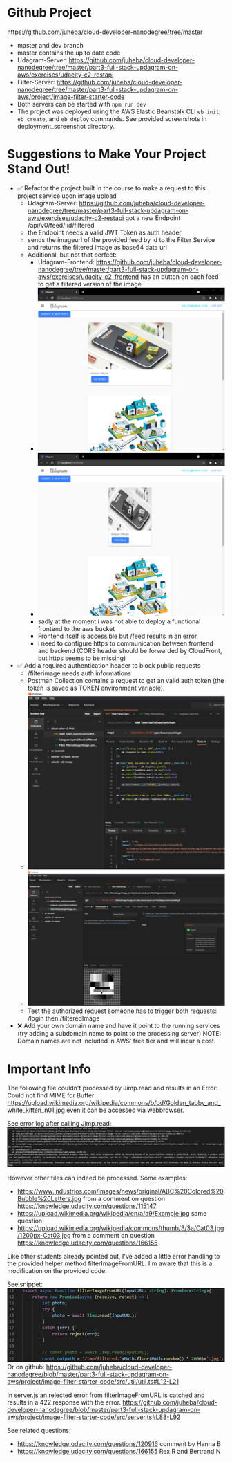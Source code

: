 # Github Project
https://github.com/juheba/cloud-developer-nanodegree/tree/master
* master and dev branch
* master contains the up to date code
* Udagram-Server: https://github.com/juheba/cloud-developer-nanodegree/tree/master/part3-full-stack-updagram-on-aws/exercises/udacity-c2-restapi
* Filter-Server: https://github.com/juheba/cloud-developer-nanodegree/tree/master/part3-full-stack-updagram-on-aws/project/image-filter-starter-code
* Both servers can be started with `npm run dev`
* The project was deployed using the AWS Elastic Beanstalk CLI `eb init`, `eb create`, and `eb deploy` commands. See provided screenshots in deployment_screenshot directory.

# Suggestions to Make Your Project Stand Out!
* ✅ Refactor the project built in the course to make a request to this project service upon image upload
  * Udagram-Server: https://github.com/juheba/cloud-developer-nanodegree/tree/master/part3-full-stack-updagram-on-aws/exercises/udacity-c2-restapi got a new Endpoint /api/v0/feed/:id/filtered
  * the Endpoint needs a valid JWT Token as auth header
  * sends the imageurl of the provided feed by id to the Filter Service and returns the filtered image as base64 data url
  * Additional, but not that perfect:
    * Udagram-Frontend: https://github.com/juheba/cloud-developer-nanodegree/tree/master/part3-full-stack-updagram-on-aws/exercises/udacity-c2-frontend has an button on each feed to get a filtered version of the image
    * ![Frontend feed original image](doc/Udagram-Frontend-Feed.png "Displays the original image")
    * ![Frontend feed filtered image](doc/Udagram-Frontend-Feed-Filtered.png "Displays the filtered image")
    * sadly at the moment i was not able to deploy a functional frontend to the aws bucket
    * Frontend itself is accessible but /feed results in an error
    * i need to configure https to communication between frontend and backend (CORS header should be forwarded by CloudFront, but https seems to be missing)
* ✅ Add a required authentication header to block public requests
  * /filterimage needs auth informations
  * Postman Collection contains a request to get an valid auth token (the token is saved as TOKEN environment variable).
  * ![Postman post /login, response JWT Token is saved as TOKEN environment variable](doc/Postman_get-valid-token.png "JWT Token is saved as TOKEN environment variable")
  * ![Postman get /filteredImage, JWT Token is accessed via environment variable and appended as auth header to the request](doc/Postman_token-environment-variable.png "JWT Token is accessed via environment variable and appended as auth header to the request")
  * Test the authorized request someone has to trigger both requests: /login then /filteredImage
* ❌ Add your own domain name and have it point to the running services (try adding a subdomain name to point to the processing server) NOTE: Domain names are not included in AWS’ free tier and will incur a cost.

# Important Info

The following file couldn't processed by Jimp.read and results in an Error: Could not find MIME for Buffer <null>
https://upload.wikimedia.org/wikipedia/commons/b/bd/Golden_tabby_and_white_kitten_n01.jpg
even it can be accessed via webbrowser.

See error log after calling Jimp.read:
![Error Log Jimp.read](doc/Error_Jimp-read_Golden_tabby_and_white_kitten_n01.png "Error Log after calling Jimp.read with Golden_tabby_and_white_kitten_n01.jpg")

However other files can indeed be processed.
Some examples:
* https://www.industrios.com/images/news/original/ABC%20Colored%20Bubble%20Letters.jpg from a comment on question https://knowledge.udacity.com/questions/115147
* https://upload.wikimedia.org/wikipedia/en/a/a9/Example.jpg same question
* https://upload.wikimedia.org/wikipedia/commons/thumb/3/3a/Cat03.jpg/1200px-Cat03.jpg from a comment on question https://knowledge.udacity.com/questions/166155

Like other students already pointed out, I've added a little error handling to the provided helper method filterImageFromURL. I'm aware that this is a modification on the provided code.

See snippet:
![filterImageFromURL Snippet with modified Code. Try-Catch Block arround Jimp.read(inputURL). On catch, reject error.](doc/try-catch-Jimp-read.png "Modified Code with added try-catch block.")
Or on github:
https://github.com/juheba/cloud-developer-nanodegree/blob/master/part3-full-stack-updagram-on-aws/project/image-filter-starter-code/src/util/util.ts#L12-L21

In server.js an rejected error from filterImageFromURL is catched and results in a 422 response with the error.
https://github.com/juheba/cloud-developer-nanodegree/blob/master/part3-full-stack-updagram-on-aws/project/image-filter-starter-code/src/server.ts#L88-L92

See related questions:
* https://knowledge.udacity.com/questions/120916 comment by Hanna B
* https://knowledge.udacity.com/questions/166155 Rex R and Bertrand N

